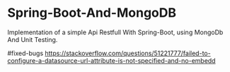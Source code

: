 # Spring-Boot-And-MongoDB

Implementation of a simple Api Restfull With Spring-Boot, using MongoDb And Unit Testing.


#fixed-bugs
https://stackoverflow.com/questions/51221777/failed-to-configure-a-datasource-url-attribute-is-not-specified-and-no-embedd